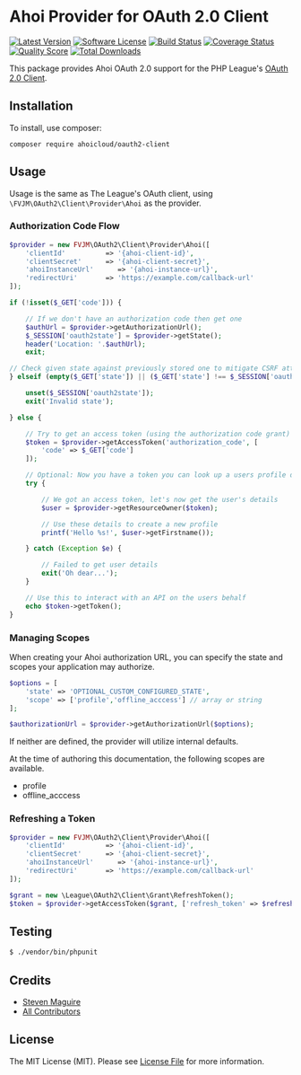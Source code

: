 # Ahoi Provider for OAuth 2.0 Client
[![Latest Version](https://img.shields.io/github/release/ahoicloud/oauth2-client.svg?style=flat-square)](https://github.com/ahoicloud/oauth2-client/releases)
[![Software License](https://img.shields.io/badge/license-MIT-brightgreen.svg?style=flat-square)](LICENSE.md)
[![Build Status](https://img.shields.io/travis/ahoicloud/oauth2-client/master.svg?style=flat-square)](https://travis-ci.org/ahoicloud/oauth2-client)
[![Coverage Status](https://img.shields.io/scrutinizer/coverage/g/ahoicloud/oauth2-client.svg?style=flat-square)](https://scrutinizer-ci.com/g/ahoicloud/oauth2-client/code-structure)
[![Quality Score](https://img.shields.io/scrutinizer/g/ahoicloud/oauth2-client.svg?style=flat-square)](https://scrutinizer-ci.com/g/ahoicloud/oauth2-client)
[![Total Downloads](https://img.shields.io/packagist/dt/ahoicloud/oauth2-client.svg?style=flat-square)](https://packagist.org/packages/ahoicloud/oauth2-client)

This package provides Ahoi OAuth 2.0 support for the PHP League's [OAuth 2.0 Client](https://github.com/thephpleague/oauth2-client).

## Installation

To install, use composer:

```
composer require ahoicloud/oauth2-client
```

## Usage

Usage is the same as The League's OAuth client, using `\FVJM\OAuth2\Client\Provider\Ahoi` as the provider.

### Authorization Code Flow

```php
$provider = new FVJM\OAuth2\Client\Provider\Ahoi([
    'clientId'          => '{ahoi-client-id}',
    'clientSecret'      => '{ahoi-client-secret}',
    'ahoiInstanceUrl'      => '{ahoi-instance-url}',
    'redirectUri'       => 'https://example.com/callback-url'
]);

if (!isset($_GET['code'])) {

    // If we don't have an authorization code then get one
    $authUrl = $provider->getAuthorizationUrl();
    $_SESSION['oauth2state'] = $provider->getState();
    header('Location: '.$authUrl);
    exit;

// Check given state against previously stored one to mitigate CSRF attack
} elseif (empty($_GET['state']) || ($_GET['state'] !== $_SESSION['oauth2state'])) {

    unset($_SESSION['oauth2state']);
    exit('Invalid state');

} else {

    // Try to get an access token (using the authorization code grant)
    $token = $provider->getAccessToken('authorization_code', [
        'code' => $_GET['code']
    ]);

    // Optional: Now you have a token you can look up a users profile data
    try {

        // We got an access token, let's now get the user's details
        $user = $provider->getResourceOwner($token);

        // Use these details to create a new profile
        printf('Hello %s!', $user->getFirstname());

    } catch (Exception $e) {

        // Failed to get user details
        exit('Oh dear...');
    }

    // Use this to interact with an API on the users behalf
    echo $token->getToken();
}
```

### Managing Scopes

When creating your Ahoi authorization URL, you can specify the state and scopes your application may authorize.

```php
$options = [
    'state' => 'OPTIONAL_CUSTOM_CONFIGURED_STATE',
    'scope' => ['profile','offline_acccess'] // array or string
];

$authorizationUrl = $provider->getAuthorizationUrl($options);
```
If neither are defined, the provider will utilize internal defaults.

At the time of authoring this documentation, the following scopes are available.

- profile
- offline_acccess

### Refreshing a Token

```php
$provider = new FVJM\OAuth2\Client\Provider\Ahoi([
    'clientId'          => '{ahoi-client-id}',
    'clientSecret'      => '{ahoi-client-secret}',
    'ahoiInstanceUrl'      => '{ahoi-instance-url}',
    'redirectUri'       => 'https://example.com/callback-url'
]);

$grant = new \League\OAuth2\Client\Grant\RefreshToken();
$token = $provider->getAccessToken($grant, ['refresh_token' => $refreshToken]);
```

## Testing

``` bash
$ ./vendor/bin/phpunit
```


## Credits

- [Steven Maguire](https://github.com/stevenmaguire)
- [All Contributors](https://github.com/ahoicloud/oauth2-client/contributors)


## License

The MIT License (MIT). Please see [License File](https://github.com/ahoicloud/oauth2-client/blob/master/LICENSE) for more information.
